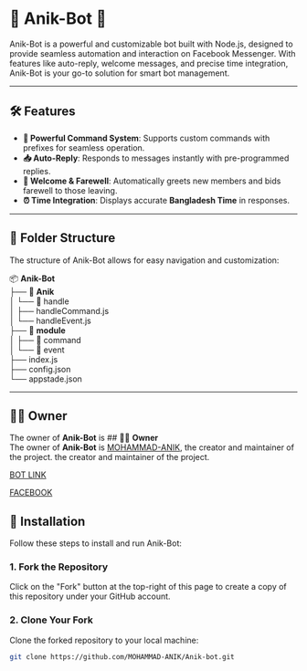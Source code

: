 # 🌟 **Anik-Bot** 🌟

Anik-Bot is a powerful and customizable bot built with Node.js, designed to provide seamless automation and interaction on Facebook Messenger. With features like auto-reply, welcome messages, and precise time integration, Anik-Bot is your go-to solution for smart bot management.

---

## 🛠️ **Features**  
- **🚀 Powerful Command System**: Supports custom commands with prefixes for seamless operation.  
- **📥 Auto-Reply**: Responds to messages instantly with pre-programmed replies.  
- **👋 Welcome & Farewell**: Automatically greets new members and bids farewell to those leaving.  
- **⏰ Time Integration**: Displays accurate **Bangladesh Time** in responses.  

---

## 📂 **Folder Structure**  
The structure of Anik-Bot allows for easy navigation and customization:

📦 **Anik-Bot** <br> 
├── 📂 **Anik**  <br>
│   └── 📂 handle  <br>
│        ├── handleCommand.js  <br>
│        └── handleEvent.js  <br>
├── 📂 **module**  <br>
│   ├── 📂 command  <br>
│   └── 📂 event  <br>
├── index.js  <br>
├── config.json  <br>
└── appstade.json<br>

---

## 👨‍💻 **Owner**  
The owner of **Anik-Bot** is ## 👨‍💻 **Owner**  
The owner of **Anik-Bot** is [MOHAMMAD-ANIK](https://github.com/MOHAMMAD-ANIK), the creator and maintainer of the project. the creator and maintainer of the project.

[BOT LINK](https://github.com/MOHAMMAD-ANIK/Anik-bot.git)

[FACEBOOK](https://www.facebook.com/LostFragmentX)


## 🔧 **Installation**  
Follow these steps to install and run Anik-Bot:

### 1. Fork the Repository  
Click on the "Fork" button at the top-right of this page to create a copy of this repository under your GitHub account.

### 2. Clone Your Fork  
Clone the forked repository to your local machine:

```bash
git clone https://github.com/MOHAMMAD-ANIK/Anik-bot.git










